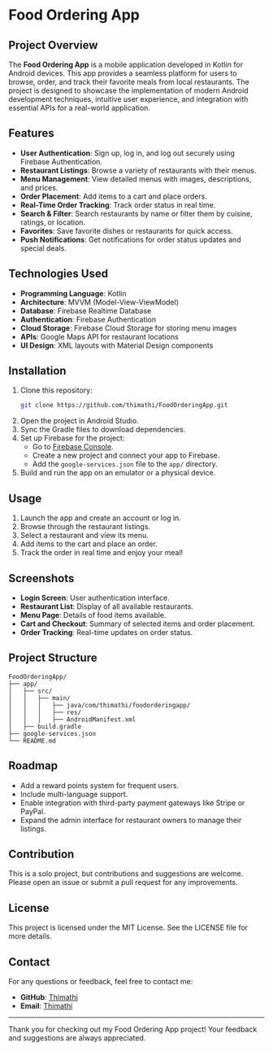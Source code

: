 # Food Ordering App

## Project Overview
The **Food Ordering App** is a mobile application developed in Kotlin for Android devices. This app provides a seamless platform for users to browse, order, and track their favorite meals from local restaurants. The project is designed to showcase the implementation of modern Android development techniques, intuitive user experience, and integration with essential APIs for a real-world application.

## Features
- **User Authentication**: Sign up, log in, and log out securely using Firebase Authentication.
- **Restaurant Listings**: Browse a variety of restaurants with their menus.
- **Menu Management**: View detailed menus with images, descriptions, and prices.
- **Order Placement**: Add items to a cart and place orders.
- **Real-Time Order Tracking**: Track order status in real time.
- **Search & Filter**: Search restaurants by name or filter them by cuisine, ratings, or location.
- **Favorites**: Save favorite dishes or restaurants for quick access.
- **Push Notifications**: Get notifications for order status updates and special deals.

## Technologies Used
- **Programming Language**: Kotlin
- **Architecture**: MVVM (Model-View-ViewModel)
- **Database**: Firebase Realtime Database
- **Authentication**: Firebase Authentication
- **Cloud Storage**: Firebase Cloud Storage for storing menu images
- **APIs**: Google Maps API for restaurant locations
- **UI Design**: XML layouts with Material Design components

## Installation
1. Clone this repository:
   ```bash
   git clone https://github.com/thimathi/FoodOrderingApp.git
   ```
2. Open the project in Android Studio.
3. Sync the Gradle files to download dependencies.
4. Set up Firebase for the project:
   - Go to [Firebase Console](https://console.firebase.google.com/).
   - Create a new project and connect your app to Firebase.
   - Add the `google-services.json` file to the `app/` directory.
5. Build and run the app on an emulator or a physical device.

## Usage
1. Launch the app and create an account or log in.
2. Browse through the restaurant listings.
3. Select a restaurant and view its menu.
4. Add items to the cart and place an order.
5. Track the order in real time and enjoy your meal!

## Screenshots
- **Login Screen**: User authentication interface.
- **Restaurant List**: Display of all available restaurants.
- **Menu Page**: Details of food items available.
- **Cart and Checkout**: Summary of selected items and order placement.
- **Order Tracking**: Real-time updates on order status.

## Project Structure
```
FoodOrderingApp/
├── app/
│   ├── src/
│   │   ├── main/
│   │   │   ├── java/com/thimathi/foodorderingapp/
│   │   │   ├── res/
│   │   │   ├── AndroidManifest.xml
│   ├── build.gradle
├── google-services.json
└── README.md
```

## Roadmap
- Add a reward points system for frequent users.
- Include multi-language support.
- Enable integration with third-party payment gateways like Stripe or PayPal.
- Expand the admin interface for restaurant owners to manage their listings.

## Contribution
This is a solo project, but contributions and suggestions are welcome. Please open an issue or submit a pull request for any improvements.

## License
This project is licensed under the MIT License. See the LICENSE file for more details.

## Contact
For any questions or feedback, feel free to contact me:
- **GitHub**: [Thimathi](https://github.com/thimathi)
- **Email**: [Thimathi](mailto:cmtd.2001@gmail.com)


---
Thank you for checking out my Food Ordering App project! Your feedback and suggestions are always appreciated.


